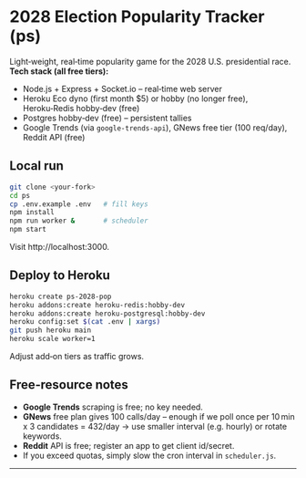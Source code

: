 # 2028 Election Popularity Tracker (ps)

Light‑weight, real‑time popularity game for the 2028 U.S. presidential race.  
**Tech stack (all free tiers):**

* Node.js + Express + Socket.io – real‑time web server  
* Heroku Eco dyno (first month \$5) or hobby (no longer free), Heroku‑Redis hobby‑dev (free)  
* Postgres hobby‑dev (free) – persistent tallies  
* Google Trends (via `google-trends-api`), GNews free tier (100 req/day), Reddit API (free)  

## Local run

```bash
git clone <your‑fork>
cd ps
cp .env.example .env   # fill keys
npm install
npm run worker &       # scheduler
npm start
```

Visit http://localhost:3000.

## Deploy to Heroku

```bash
heroku create ps-2028-pop
heroku addons:create heroku-redis:hobby-dev
heroku addons:create heroku-postgresql:hobby-dev
heroku config:set $(cat .env | xargs)
git push heroku main
heroku scale worker=1
```

Adjust add‑on tiers as traffic grows.

## Free‑resource notes

* **Google Trends** scraping is free; no key needed.  
* **GNews** free plan gives 100 calls/day – enough if we poll once per 10 min x 3 candidates = 432/day → use smaller interval (e.g. hourly) or rotate keywords.  
* **Reddit** API is free; register an app to get client id/secret.  
* If you exceed quotas, simply slow the cron interval in `scheduler.js`.

---
